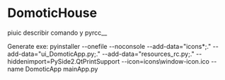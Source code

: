 ﻿# DomoticHouse
piuic describir comando y pyrcc__


Generate exe: pyinstaller --onefile --noconsole --add-data="icons\*;." --add-data="ui_DomoticApp.py;." --add-data="resources_rc.py;." --hiddenimport=PySide2.QtPrintSupport --icon=icons\window-icon.ico --name DomoticApp mainApp.py

